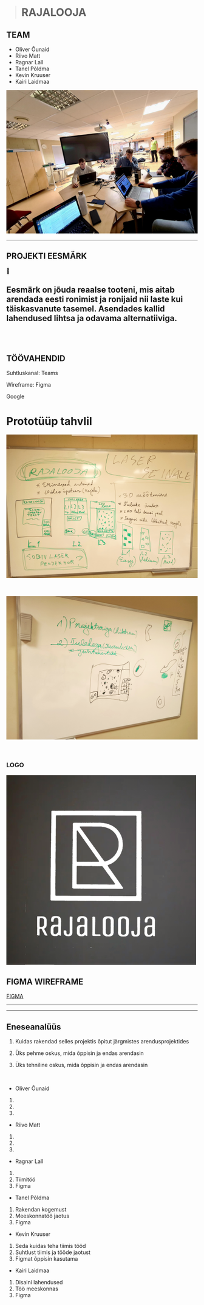 ># RAJALOOJA
## TEAM
- Oliver Õunaid
- Riivo Matt
- Ragnar Lall
- Tanel Põldma
- Kevin Kruuser
- Kairi Laidmaa

![title](images/tiim.png)

***

## PROJEKTI EESMÄRK

🧗

## Eesmärk on jõuda reaalse tooteni, mis aitab arendada eesti ronimist ja ronijaid nii laste kui täiskasvanute tasemel. Asendades kallid lahendused lihtsa ja odavama alternatiiviga.

<br>
<br>

##  TÖÖVAHENDID

<P> Suhtluskanal: Teams </p>
<p> Wireframe: Figma</p>
<p> Google </p>


# Prototüüp tahvlil



![title](images/IMG_20230201_152811.jpg)

<br>

![title](images/pi2.jpg)

<br>

### LOGO

![title](images/MicrosoftTeams-image%20(1).png)



## FIGMA WIREFRAME

[FIGMA](https://www.figma.com/file/MdoGS7gNFriuYr2DFZI0VB/Ronimine?node-id=0%3A1&t=IYwif8de2gi2zHQJ-0)

---
---

## Eneseanalüüs
1. Kuidas rakendad selles projektis õpitut järgmistes arendusprojektides

2. Üks pehme oskus, mida õppisin ja endas arendasin

3. Üks tehniline oskus, mida õppisin ja endas arendasin

<br>

- Oliver Õunaid
1.  
2.  
3. 
- Riivo Matt
1. 
2. 
3. 
- Ragnar Lall
1. 
2. Tiimitöö
3. Figma
- Tanel Põldma
1. Rakendan kogemust
2. Meeskonnatöö jaotus
3. Figma
- Kevin Kruuser
1. Seda kuidas teha tiimis tööd
2. Suhtlust tiimis ja tööde jaotust
3. Figmat õppisin kasutama
- Kairi Laidmaa
1. Disaini lahendused
2. Töö meeskonnas
3. Figma










